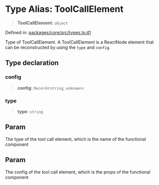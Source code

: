 # Type Alias: ToolCallElement

> **ToolCallElement**: `object`

Defined in: [packages/core/src/types.ts:41](https://github.com/GeoDaCenter/openassistant/blob/522ecb744b2b3ea1ecebec02c21c19736abe51ae/packages/core/src/types.ts#L41)

Type of ToolCallElement. A ToolCallElement is a ReactNode element
that can be reconstructed by using the `type` and `config`.

## Type declaration

### config

> **config**: `Record`\<`string`, `unknown`\>

### type

> **type**: `string`

## Param

The type of the tool call element, which is the name of the functional component

## Param

The config of the tool call element, which is the props of the functional component
